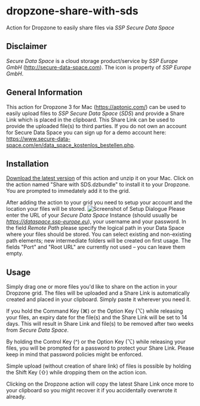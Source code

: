# dropzone-share-with-sds
Action for Dropzone to easily share files via *SSP Secure Data Space*

## Disclaimer
*Secure Data Space* is a cloud storage product/service by *SSP Europe GmbH* (http://secure-data-space.com). The icon is property of *SSP Europe GmbH*.

## General Information
This action for Dropzone 3 for Mac (https://aptonic.com/) can be used to easily upload files to *SSP Secure Data Space* (*SDS*) and provide a Share Link which is placed in the clipboard. This Share Link can be used to provide the uploaded file(s) to third parties.
If you do not own an account for Secure Data Space you can sign up for a demo account here: https://www.secure-data-space.com/en/data_space_kostenlos_bestellen.php.

## Installation
<a href="https://github.com/F-Pseudonym/dropzone-share-with-sds/releases/latest">Download the latest version</a> of this action and unzip it on your Mac. Click on the action named "Share with SDS.dzbundle" to install it to your Dropzone. You are prompted to immedately add it to the grid.

After adding the action to your grid you need to setup your account and the location your files will be stored.
![Screenshot of Setup Dialogue](https://florian-scheuer.de/wp-content/uploads/2016/07/setup-share-with-sds.png)
Please enter the URL of your *Secure Data Space* Instance (should usually be *https://dataspace.ssp-europe.eu*), your username and your password. In the field *Remote Path* please specify the logical path in your Data Space where your files should be stored. You can select existing and non-existing path elements; new intermediate folders will be created on first usage.
The fields "Port" and "Root URL" are currently not used – you can leave them empty.

## Usage
Simply drag one or more files you'd like to share on the action in your Dropzone grid. The files will be uploaded and a Share Link is automatically created and placed in your clipboard. Simply paste it wherever you need it.

If you hold the Command Key (⌘) or the Option Key (⌥) while releasing your files, an expiry date for the file(s) and the Share Link will be set to 14 days. This will result in Share Link and file(s) to be removed after two weeks from *Secure Data Space*.

By holding the Control Key (^) or the Option Key (⌥) while releasing your files, you will be prompted for a password to protect your Share Link. Please keep in mind that password policies might be enforced.

Simple upload (without creation of share link) of files is possible by holding the Shift Key (⇧) while dropping them on the action icon.

Clicking on the Dropzone action will copy the latest Share Link once more to your clipboard so you might recover it if you accidentally overwrote it already.
